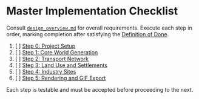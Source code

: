 # Master Implementation Checklist

Consult [`design_overview.md`](design_overview.md) for overall requirements.
Execute each step in order, marking completion after satisfying the [Definition of Done](definition_of_done.md).

1. [ ] [Step 0: Project Setup](steps/00_project_setup.md)
2. [ ] [Step 1: Core World Generation](steps/01_core_world.md)
3. [ ] [Step 2: Transport Network](steps/02_transport.md)
4. [ ] [Step 3: Land Use and Settlements](steps/03_growth.md)
5. [ ] [Step 4: Industry Sites](steps/04_industries.md)
6. [ ] [Step 5: Rendering and GIF Export](steps/05_polish_gif.md)

Each step is testable and must be accepted before proceeding to the next.
